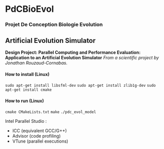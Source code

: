 # PdCBioEvol

### Projet De Conception Biologie Evolution

## Artificial Evolution Simulator

**Design Project: Parallel Computing and Performance Evaluation: Application to an Artificial Evolution Simulator**
*From a scientific project by Jonathan Rouzaud-Cornabas.*

#### How to install (Linux)
`sudo apt-get install libsfml-dev`
`sudo apt-get install zlib1g-dev`
`sudo apt-get install cmake`

#### How to run (Linux)
`cmake CMakeLists.txt`
`make`
`./pdc_evol_model`


Intel Parallel Studio :
- ICC (equivalent GCC/G++)
- Advisor (code profiling)
- VTune (parallel executions)